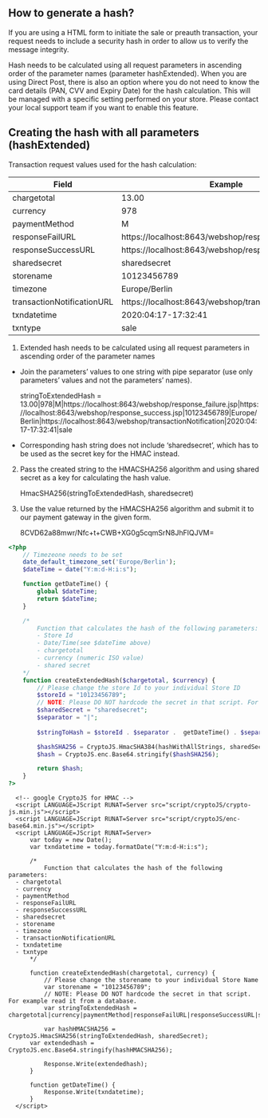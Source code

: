 ## How to generate a hash?

If you are using a HTML form to initiate the sale or preauth transaction, your request needs to include a security hash in order to allow us to verify the message integrity.

Hash needs to be calculated using all request parameters in ascending order of the parameter names (parameter hashExtended). When you are using Direct Post, there is also an option where you do not need to know the card details (PAN, CVV and Expiry Date) for the hash calculation. This will be managed with a specific setting performed on your store. Please contact your local support team if you want to enable this feature.

## Creating the hash with all parameters (hashExtended)

Transaction request values used for the hash calculation:

Field | Example 
---------|----------
chargetotal | 13.00
currency | 978
paymentMethod | M
responseFailURL | https://localhost:8643/webshop/response_failure.jsp
responseSuccessURL | https://localhost:8643/webshop/response_success.jsp
sharedsecret | sharedsecret
storename | 10123456789
timezone | Europe/Berlin
transactionNotificationURL | https://localhost:8643/webshop/transactionNotification
txndatetime | 2020:04:17-17:32:41
txntype | sale
 
1. Extended hash needs to be calculated using all request parameters in ascending order of the parameter names

- Join the parameters’ values to one string with pipe separator (use only parameters’ values and not the parameters’ names).

    stringToExtendedHash = 13.00|978|M|https://localhost:8643/webshop/response_failure.jsp|https://localhost:8643/webshop/response_success.jsp|10123456789|Europe/Berlin|https://localhost:8643/webshop/transactionNotification|2020:04:17-17:32:41|sale

- Corresponding hash string does not include ‘sharedsecret’, which has to be used as the secret key for the HMAC instead.

2. Pass the created string to the HMACSHA256 algorithm and using shared secret as a key for calculating the hash value.

    HmacSHA256(stringToExtendedHash, sharedsecret)

3. Use the value returned by the HMACSHA256 algorithm and submit it to our payment gateway in the given form.

    8CVD62a88mwr/Nfc+t+CWB+XG0g5cqmSrN8JhFlQJVM=
    <input type="hidden" name="hashExtended" value=" 8CVD62a88mwr/Nfc+t+CWB+XG0g5cqmSrN8JhFlQJVM="/>

<!--
type: tab
title: PHP Example
-->

<!--
title: "PHP HASH snippet"
lineNumbers: true
-->

```php
<?php
    // Timezeone needs to be set
    date_default_timezone_set('Europe/Berlin');
    $dateTime = date("Y:m:d-H:i:s");

    function getDateTime() {
        global $dateTime;
        return $dateTime;
    }

    /*
        Function that calculates the hash of the following parameters:
        - Store Id
        - Date/Time(see $dateTime above)
        - chargetotal
        - currency (numeric ISO value)
        - shared secret
    */
    function createExtendedHash($chargetotal, $currency) {
        // Please change the store Id to your individual Store ID
        $storeId = "10123456789";
        // NOTE: Please DO NOT hardcode the secret in that script. For example read it from a database.
        $sharedSecret = "sharedsecret";
        $separator = "|";
        
        $stringToHash = $storeId . $separator .  getDateTime() . $separator . $chargetotal . $separator . $currency;

        $hashSHA256 = CryptoJS.HmacSHA384(hashWithAllStrings, sharedSecret);
        $hash = CryptoJS.enc.Base64.stringify($hashSHA256);

        return $hash;
    }
?>
```

<!--
type: tab
title: ASP Example
-->

<!--
title: "ASP HASH snippet"
lineNumbers: true
-->
```net
  <!-- google CryptoJS for HMAC -->
  <script LANGUAGE=JScript RUNAT=Server src="script/cryptoJS/crypto-js.min.js"></script>
  <script LANGUAGE=JScript RUNAT=Server src="script/cryptoJS/enc-base64.min.js"></script>
  <script LANGUAGE=JScript RUNAT=Server>
      var today = new Date();
      var txndatetime = today.formatDate("Y:m:d-H:i:s");

      /*
          Function that calculates the hash of the following parameters:
  - chargetotal
  - currency
  - paymentMethod
  - responseFailURL
  - responseSuccessURL
  - sharedsecret
  - storename
  - timezone
  - transactionNotificationURL
  - txndatetime
  - txntype    
      */

      function createExtendedHash(chargetotal, currency) {
          // Please change the storename to your individual Store Name
          var storename = "10123456789";
          // NOTE: Please DO NOT hardcode the secret in that script. For example read it from a database.
          var stringToExtendedHash = chargetotal|currency|paymentMethod|responseFailURL|responseSuccessURL|storename|timezone|transactionNotificationURL|txndatetime|txntype;

          var hashHMACSHA256 = CryptoJS.HmacSHA256(stringToExtendedHash, sharedSecret);
      var extendedhash = CryptoJS.enc.Base64.stringify(hashHMACSHA256);

          Response.Write(extendedhash);
      }

      function getDateTime() {
          Response.Write(txndatetime);
      }
  </script>
```
<!-- type: tab-end -->